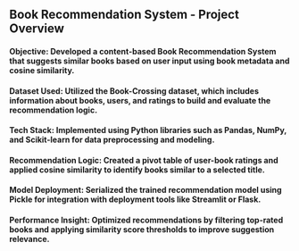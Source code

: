 ## Book Recommendation System - Project Overview
####  Objective: Developed a content-based Book Recommendation System that suggests similar books based on user input using book metadata and cosine similarity.

####  Dataset Used: Utilized the Book-Crossing dataset, which includes information about books, users, and ratings to build and evaluate the recommendation logic.

####  Tech Stack: Implemented using Python libraries such as Pandas, NumPy, and Scikit-learn for data preprocessing and modeling.

#### Recommendation Logic: Created a pivot table of user-book ratings and applied cosine similarity to identify books similar to a selected title.

####  Model Deployment: Serialized the trained recommendation model using Pickle for integration with deployment tools like Streamlit or Flask.

#### Performance Insight: Optimized recommendations by filtering top-rated books and applying similarity score thresholds to improve suggestion relevance.














